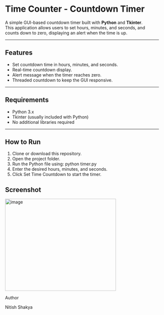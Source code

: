 # Time Counter - Countdown Timer

A simple GUI-based countdown timer built with **Python** and **Tkinter**.  
This application allows users to set hours, minutes, and seconds, and counts down to zero, displaying an alert when the time is up.

---

## Features

- Set countdown time in hours, minutes, and seconds.
- Real-time countdown display.
- Alert message when the timer reaches zero.
- Threaded countdown to keep the GUI responsive.

---

## Requirements

- Python 3.x
- Tkinter (usually included with Python)
- No additional libraries required

---

## How to Run

1. Clone or download this repository.
2. Open the project folder.
3. Run the Python file using:  python timer.py
4. Enter the desired hours, minutes, and seconds.
5. Click Set Time Countdown to start the timer.


## Screenshot
<img width="363" height="302" alt="image" src="https://github.com/user-attachments/assets/210c517c-0ee3-465a-85d2-82904503dac5" />



Author

Nitish Shakya

